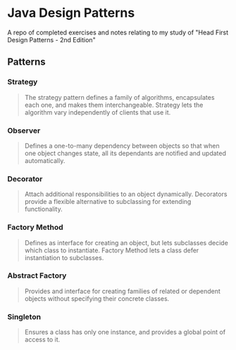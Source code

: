 # Java Design Patterns
A repo of completed exercises and notes relating to my study of "Head First Design Patterns - 2nd Edition"
## Patterns
### Strategy
> The strategy pattern defines a family of algorithms, encapsulates each one, and makes them interchangeable. Strategy 
> lets the algorithm vary independently of clients that use it.
### Observer
> Defines a one-to-many dependency between objects so that when one object changes state, all its dependants are 
> notified and updated automatically.
### Decorator
> Attach additional responsibilities to an object dynamically. Decorators provide a flexible alternative to subclassing
> for extending functionality.
### Factory Method
> Defines as interface for creating an object, but lets subclasses decide which class to instantiate. Factory Method
> lets a class defer instantiation to subclasses.
### Abstract Factory
> Provides and interface for creating families of related or dependent objects without specifying their concrete
> classes.
### Singleton
> Ensures a class has only one instance, and provides a global point of access to it.
